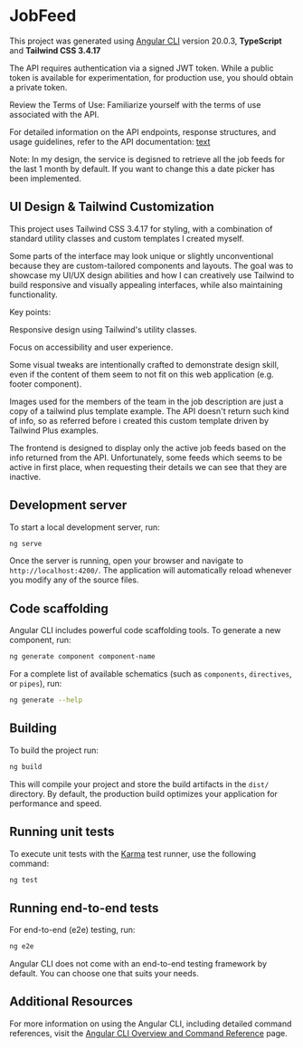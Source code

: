# JobFeed

This project was generated using [Angular CLI](https://github.com/angular/angular-cli) version 20.0.3, **TypeScript** and **Tailwind CSS 3.4.17**

The API requires authentication via a signed JWT token. While a public token is available for experimentation, for production use,
you should obtain a private token.

Review the Terms of Use: Familiarize yourself with the terms of use associated with the API.

For detailed information on the API endpoints, response structures, and usage guidelines, refer to the API documentation:
[text](https://navikt.github.io/pam-stilling-feed/)

Note: In my design, the service is degisned to retrieve all the job feeds for the last 1 month by default. If you want to change this a date picker has been implemented.

## UI Design & Tailwind Customization

This project uses Tailwind CSS 3.4.17 for styling, with a combination of standard utility classes and custom templates I created myself.

Some parts of the interface may look unique or slightly unconventional because they are custom-tailored components and layouts. The goal was to showcase my UI/UX design abilities and how I can creatively use Tailwind to build responsive and visually appealing interfaces, while also maintaining functionality.

Key points:

Responsive design using Tailwind's utility classes.

Focus on accessibility and user experience.

Some visual tweaks are intentionally crafted to demonstrate design skill, even if the content of them seem to not fit on this web application (e.g. footer component).

Images used for the members of the team in the job description are just a copy of a tailwind plus template example. The API doesn't return such kind of info, so as referred before i created this custom template driven by Tailwind Plus examples.

The frontend is designed to display only the active job feeds based on the info returned from the API. Unfortunately, some feeds which seems to be active in first place, when requesting their details we can see that they are inactive.

## Development server

To start a local development server, run:

```bash
ng serve
```

Once the server is running, open your browser and navigate to `http://localhost:4200/`. The application will automatically reload whenever you modify any of the source files.

## Code scaffolding

Angular CLI includes powerful code scaffolding tools. To generate a new component, run:

```bash
ng generate component component-name
```

For a complete list of available schematics (such as `components`, `directives`, or `pipes`), run:

```bash
ng generate --help
```

## Building

To build the project run:

```bash
ng build
```

This will compile your project and store the build artifacts in the `dist/` directory. By default, the production build optimizes your application for performance and speed.

## Running unit tests

To execute unit tests with the [Karma](https://karma-runner.github.io) test runner, use the following command:

```bash
ng test
```

## Running end-to-end tests

For end-to-end (e2e) testing, run:

```bash
ng e2e
```

Angular CLI does not come with an end-to-end testing framework by default. You can choose one that suits your needs.

## Additional Resources

For more information on using the Angular CLI, including detailed command references, visit the [Angular CLI Overview and Command Reference](https://angular.dev/tools/cli) page.
